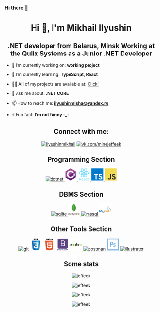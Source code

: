 ### Hi there 👋

<h1 align="center">Hi 👋, I'm Mikhail Ilyushin
 <h2 align="center">
  .NET developer from Belarus, Minsk
  Working at the Qulix Systems as a Junior .NET Developer
 </h2>
</h1>

- 🔭 I’m currently working on: **working project**

- 🌱 I’m currently learning: **TypeScript, React**

- 👨‍💻 All of my projects are available at: [Click!](https://github.com/Jeffeek?tab=repositories)

- 💬 Ask me about: **.NET CORE**

- 📫 How to reach me: **ilyushinmisha@yandex.ru**

- ⚡ Fun fact: **I'm not funny -_-**

<h2 align="center">Connect with me:</h2>
<p align="center">
 <a href="https://linkedin.com/in/ilyushinmikhail" target="blank">
   <img align="center" src="https://cdn.worldvectorlogo.com/logos/linkedin-icon-2.svg" alt="ilyushinmikhail" height="30" width="40" />
 </a>
 <a href="https://vk.com/minejeffeek" target="blank">
   <img align="center" src="https://cdn.worldvectorlogo.com/logos/vk-1.svg" alt="vk.com/minejeffeek" height="30" width="40" />
 </a>
</p>

<h2 align="center">Programming Section</h2>
<p align="center">
 <a href="https://dotnet.microsoft.com/" target="_blank">
  <img src="https://cdn.worldvectorlogo.com/logos/dot-net-core-7.svg" alt="dotnet" width="40" height="40"/>
 </a>
 <a href="https://www.w3schools.com/cs/" target="_blank">
   <img src="https://raw.githubusercontent.com/devicons/devicon/master/icons/csharp/csharp-original.svg" alt="csharp" width="40" height="40"/>
 </a>
 <a href="https://reactjs.org/" target="_blank">
  <img src="https://raw.githubusercontent.com/devicons/devicon/master/icons/react/react-original-wordmark.svg" alt="react" width="40" height="40"/>
 </a>
 <a href="https://www.typescriptlang.org/" target="_blank">
   <img src="https://raw.githubusercontent.com/devicons/devicon/master/icons/typescript/typescript-original.svg" alt="typescript" width="40" height="40"/>
 </a>
 <a href="https://developer.mozilla.org/en-US/docs/Web/JavaScript" target="_blank">
  <img src="https://raw.githubusercontent.com/devicons/devicon/master/icons/javascript/javascript-original.svg" alt="javascript" width="40" height="40"/>
 </a>
</p>

<h2 align="center">DBMS Section</h2>
<p align="center">
 <a href="https://www.sqlite.org/" target="_blank">
  <img src="https://www.vectorlogo.zone/logos/sqlite/sqlite-icon.svg" alt="sqlite" width="40" height="40"/>
 </a>
 <a href="https://www.mongodb.com/" target="_blank">
  <img src="https://raw.githubusercontent.com/devicons/devicon/master/icons/mongodb/mongodb-original-wordmark.svg" alt="mongodb" width="40" height="40"/>
 </a>
 <a href="https://www.microsoft.com/en-us/sql-server" target="_blank"> 
   <img src="https://cdn.worldvectorlogo.com/logos/microsoft-sql-server.svg" alt="mssql" width="40" height="40"/>
 </a>
 <a href="https://www.mysql.com/" target="_blank">
   <img src="https://raw.githubusercontent.com/devicons/devicon/master/icons/mysql/mysql-original-wordmark.svg" alt="mysql" width="40" height="40"/>
 </a>
</p>


<h2 align="center">Other Tools Section</h2>
<p align="center">
 <a href="https://git-scm.com/" target="_blank">
   <img src="https://www.vectorlogo.zone/logos/git-scm/git-scm-icon.svg" alt="git" width="40" height="40"/>
 </a>
 <a href="https://www.w3schools.com/css/" target="_blank">
  <img src="https://raw.githubusercontent.com/devicons/devicon/master/icons/css3/css3-original-wordmark.svg" alt="css3" width="40" height="40"/>
 </a>
 <a href="https://www.w3.org/html/" target="_blank">
   <img src="https://raw.githubusercontent.com/devicons/devicon/master/icons/html5/html5-original-wordmark.svg" alt="html5" width="40" height="40"/>
 </a>
 <a href="https://getbootstrap.com" target="_blank">
   <img src="https://raw.githubusercontent.com/devicons/devicon/master/icons/bootstrap/bootstrap-plain-wordmark.svg" alt="bootstrap" width="40" height="40"/>
 </a>
 <a href="https://nodejs.org" target="_blank">
   <img src="https://raw.githubusercontent.com/devicons/devicon/master/icons/nodejs/nodejs-original-wordmark.svg" alt="nodejs" width="40" height="40"/>
 </a>
 <a href="https://postman.com" target="_blank">
   <img src="https://www.vectorlogo.zone/logos/getpostman/getpostman-icon.svg" alt="postman" width="40" height="40"/>
 </a>
 <a href="https://www.photoshop.com/en" target="_blank">
   <img src="https://raw.githubusercontent.com/devicons/devicon/master/icons/photoshop/photoshop-line.svg" alt="photoshop" width="40" height="40"/>
 </a>
 <a href="https://www.adobe.com/in/products/illustrator.html" target="_blank">
   <img src="https://www.vectorlogo.zone/logos/adobe_illustrator/adobe_illustrator-icon.svg" alt="illustrator" width="40" height="40"/>
 </a>
</p>

<h2 align="center">Some stats</h2>
<p align="center">
  <p align="center">
    <img src="https://komarev.com/ghpvc/?username=jeffeek&label=Profile%20views&color=0e75b6&style=flat-square" alt="jeffeek" />
  </p>
  <p align="center">
    <img src="https://github-readme-stats.vercel.app/api/top-langs?username=jeffeek&show_icons=true&locale=en&layout=compact&theme=tokyonight" alt="jeffeek" />
  </p>
  <p align="center">
    <img src="https://github-readme-stats.vercel.app/api?username=jeffeek&show_icons=true&locale=en&theme=tokyonight" alt="jeffeek" />
  </p>
  <p align="center">
    <img src="http://github-readme-streak-stats.herokuapp.com?user=jeffeek&theme=tokyonight&fire=D5DD0F&dates=44CDDD" alt="jeffeek" />
  </p>
</p>
